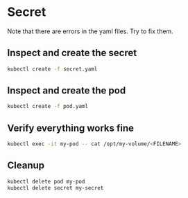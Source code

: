 # Secret

Note that there are errors in the yaml files. Try to fix them.

## Inspect and create the secret

```bash
kubectl create -f secret.yaml
```

## Inspect and create the pod

```bash
kubectl create -f pod.yaml
```

## Verify everything works fine

```bash
kubectl exec -it my-pod -- cat /opt/my-volume/<FILENAME>
```

## Cleanup

```bash
kubectl delete pod my-pod
kubectl delete secret my-secret
```
